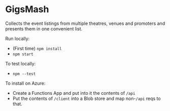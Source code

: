 # GigsMash

Collects the event listings from multiple theatres, venues and promoters and presents them in one convenient list.

Run locally:

* (First time) `npm install`
* `npm start` 

To test locally:
* `npm --test`

To install on Azure:

* Create a Functions App and put into it the contents of `/api`
* Put the contents of `/client` into a Blob store and map non-`/api` reqs to that.

